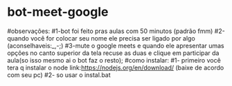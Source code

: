 # bot-meet-google
#observaçôes:
#1-bot foi feito pras aulas com 50 minutos (padrão fmm)
#2-quando você for colocar seu nome ele precisa ser ligado por algo (aconselhaveis:_,-;)
#3-mute o google meets e quando ele apresentar umas opçôes no canto superior da tela recuse as duas e clique em participar da aula(so isso mesmo ai o bot faz o resto);
#como instalar:
#1- primeiro você tera q instalar o node link:https://nodejs.org/en/download/ (baixe de acordo com seu pc)
#2- so usar o instal.bat

